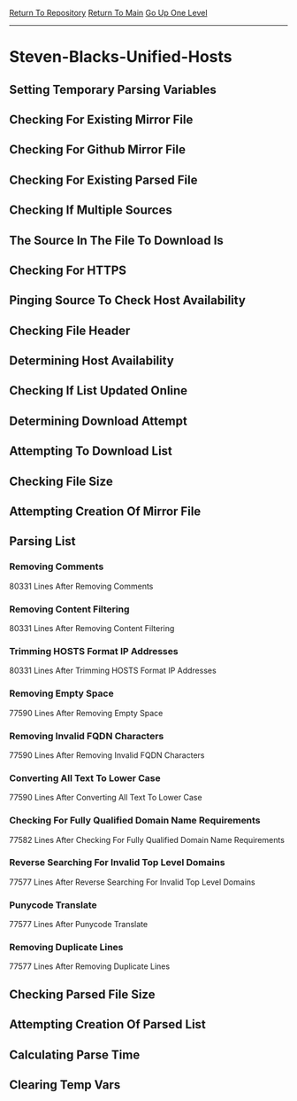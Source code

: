 [Return To Repository](https://github.com/bast69/piholeparser/)
[Return To Main](https://github.com/bast69/piholeparser/blob/master/RecentRunLogs/Mainlog.md)
[Go Up One Level](https://github.com/bast69/piholeparser/blob/master/RecentRunLogs/TopLevelScripts/30-Processing-External-Blacklists.md)
____________________________________
# Steven-Blacks-Unified-Hosts
## Setting Temporary Parsing Variables
## Checking For Existing Mirror File
## Checking For Github Mirror File
## Checking For Existing Parsed File
## Checking If Multiple Sources
## The Source In The File To Download Is
## Checking For HTTPS
## Pinging Source To Check Host Availability
## Checking File Header
## Determining Host Availability
## Checking If List Updated Online
## Determining Download Attempt
## Attempting To Download List
## Checking File Size
## Attempting Creation Of Mirror File
## Parsing List
### Removing Comments
80331 Lines After Removing Comments
### Removing Content Filtering
80331 Lines After Removing Content Filtering
### Trimming HOSTS Format IP Addresses
80331 Lines After Trimming HOSTS Format IP Addresses
### Removing Empty Space
77590 Lines After Removing Empty Space
### Removing Invalid FQDN Characters
77590 Lines After Removing Invalid FQDN Characters
### Converting All Text To Lower Case
77590 Lines After Converting All Text To Lower Case
### Checking For Fully Qualified Domain Name Requirements
77582 Lines After Checking For Fully Qualified Domain Name Requirements
### Reverse Searching For Invalid Top Level Domains
77577 Lines After Reverse Searching For Invalid Top Level Domains
### Punycode Translate
77577 Lines After Punycode Translate
### Removing Duplicate Lines
77577 Lines After Removing Duplicate Lines
## Checking Parsed File Size
## Attempting Creation Of Parsed List
## Calculating Parse Time
## Clearing Temp Vars
